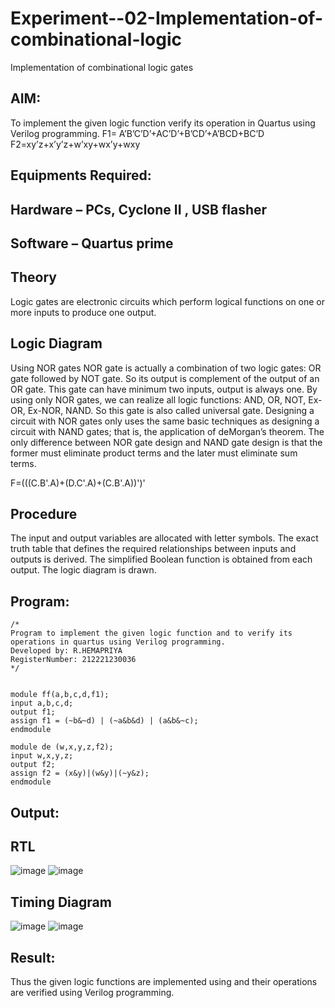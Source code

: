 # Experiment--02-Implementation-of-combinational-logic
Implementation of combinational logic gates
 
## AIM:
To implement the given logic function verify its operation in Quartus using Verilog programming.
 F1= A’B’C’D’+AC’D’+B’CD’+A’BCD+BC’D
F2=xy’z+x’y’z+w’xy+wx’y+wxy
 
 
 
## Equipments Required:
## Hardware – PCs, Cyclone II , USB flasher
## Software – Quartus prime


## Theory
 Logic gates are electronic circuits which perform logical functions on one or more inputs to produce one output.



## Logic Diagram
Using NOR gates NOR gate is actually a combination of two logic gates: OR gate followed by NOT gate. So its output is complement of the output of an OR gate. This gate can have minimum two inputs, output is always one. By using only NOR gates, we can realize all logic functions: AND, OR, NOT, Ex-OR, Ex-NOR, NAND. So this gate is also called universal gate. Designing a circuit with NOR gates only uses the same basic techniques as designing a circuit with NAND gates; that is, the application of deMorgan’s theorem. The only difference between NOR gate design and NAND gate design is that the former must eliminate product terms and the later must eliminate sum terms.

F=(((C.B'.A)+(D.C'.A)+(C.B'.A))')'
## Procedure
The input and output variables are allocated with letter symbols. The exact truth table that defines the required relationships between inputs and outputs is derived. The simplified Boolean function is obtained from each output. The logic diagram is drawn.


## Program:
~~~
/*
Program to implement the given logic function and to verify its operations in quartus using Verilog programming.
Developed by: R.HEMAPRIYA
RegisterNumber: 212221230036
*/
~~~
~~~

module ff(a,b,c,d,f1);
input a,b,c,d;
output f1;
assign f1 = (~b&~d) | (~a&b&d) | (a&b&~c);
endmodule

module de (w,x,y,z,f2);
input w,x,y,z;
output f2;
assign f2 = (x&y)|(w&y)|(~y&z);
endmodule
~~~

## Output:
## RTL
![image](https://user-images.githubusercontent.com/94184828/233140197-b0ac2a7a-3a68-4b22-9fa4-f32238714772.png)
![image](https://user-images.githubusercontent.com/94184828/233140481-3ed8d231-7a75-4f40-8e22-d4138dfabd83.png)


## Timing Diagram
![image](https://user-images.githubusercontent.com/94184828/233140767-d3d8b21b-e6b0-43f4-9bd8-45a5d0b74985.png)
![image](https://user-images.githubusercontent.com/94184828/233140873-7766925f-1d86-4e18-955f-37faf76323a6.png)

## Result:
Thus the given logic functions are implemented using  and their operations are verified using Verilog programming.
